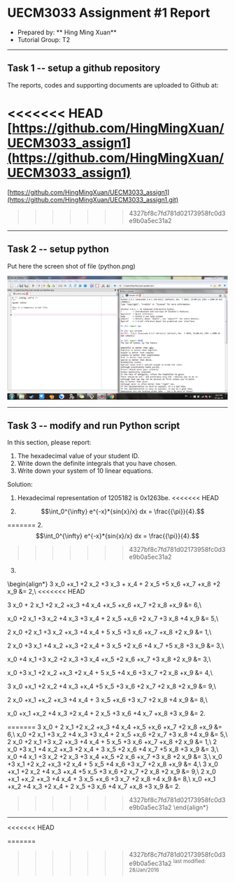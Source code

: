 UECM3033 Assignment #1 Report
========================================================

- Prepared by: ** Hing Ming Xuan**
- Tutorial Group: T2

--------------------------------------------------------

## Task 1 -- setup a github repository

The reports, codes and supporting documents are uploaded to Github at: 

<<<<<<< HEAD
[https://github.com/HingMingXuan/UECM3033_assign1](https://github.com/HingMingXuan/UECM3033_assign1)
=======
[https://github.com/HingMingXuan/UECM3033_assign1](https://github.com/HingMingXuan/UECM3033_assign1.git)
>>>>>>> 4327bf8c7fd781d02173958fc0d3e9b0a5ec31a2


---------------------------------------------------------

## Task 2 -- setup python

Put here the screen shot of file (python.png)

![python.png](python.png)


------------------------------------------------------------

## Task 3 -- modify and run Python script

In this section, please report:

1. The hexadecimal value of your student ID.
2. Write down the definite integrals that you have chosen.
3. Write down your system of 10 linear equations.

Solution:
1. Hexadecimal representation of 1205182 is 0x1263be.
<<<<<<< HEAD

2. $$\int_0^{\infty} e^{-x}*{sin{x}/x} dx = \frac{{\pi}}{4}.$$

=======
2. 
$$\int_0^{\infty} e^{-x}*{sin{x}/x} dx = \frac{{\pi}}{4}.$$
>>>>>>> 4327bf8c7fd781d02173958fc0d3e9b0a5ec31a2
3.

\begin{align*}
3 x_0 +x_1 +2 x_2 +3 x_3 + x_4 + 2 x_5 +5 x_6 +x_7 +x_8 +2 x_9 &= 2,\\
<<<<<<< HEAD

3 x_0 + 2 x_1 +2 x_2 +x_3 +4 x_4 +x_5 +x_6 +x_7 +2 x_8 +x_9 &= 6,\\

x_0 +2 x_1 +3 x_2 +4 x_3 +3 x_4 + 2 x_5 +x_6 +2 x_7 +3 x_8 +4 x_9 &= 5,\\

2 x_0 +2 x_1 +3 x_2 +x_3 +4 x_4 + 5 x_5 +3 x_6 +x_7 +x_8 +2 x_9 &= 1,\\

2 x_0 +3 x_1 +4 x_2 +x_3 +2 x_4 + 3 x_5 +2 x_6 +4 x_7 +5 x_8 +3 x_9 &= 3,\\

x_0 +4 x_1 +3 x_2 +2 x_3 +3 x_4 +x_5 +2 x_6 +x_7 +3 x_8 +2 x_9 &= 3,\\

x_0 +3 x_1 +2 x_2 +x_3 +2 x_4 + 5 x_5 +4 x_6 +3 x_7 +2 x_8 +x_9 &= 4,\\

3 x_0 +x_1 +2 x_2 +4 x_3 +x_4 +5 x_5 +3 x_6 +2 x_7 +2 x_8 +2 x_9 &= 9,\\

2 x_0 +x_1 +x_2 +x_3 +4 x_4 + 3 x_5 +x_6 +3 x_7 +2 x_8 +4 x_9 &= 8,\\

x_0 +x_1 +x_2 +4 x_3 +2 x_4 + 2 x_5 +3 x_6 +4 x_7 +x_8 +3 x_9 &= 2.

=======
3 x_0 + 2 x_1 +2 x_2 +x_3 +4 x_4 +x_5 +x_6 +x_7 +2 x_8 +x_9 &= 6,\\
x_0 +2 x_1 +3 x_2 +4 x_3 +3 x_4 + 2 x_5 +x_6 +2 x_7 +3 x_8 +4 x_9 &= 5,\\
2 x_0 +2 x_1 +3 x_2 +x_3 +4 x_4 + 5 x_5 +3 x_6 +x_7 +x_8 +2 x_9 &= 1,\\
2 x_0 +3 x_1 +4 x_2 +x_3 +2 x_4 + 3 x_5 +2 x_6 +4 x_7 +5 x_8 +3 x_9 &= 3,\\
x_0 +4 x_1 +3 x_2 +2 x_3 +3 x_4 +x_5 +2 x_6 +x_7 +3 x_8 +2 x_9 &= 3,\\
x_0 +3 x_1 +2 x_2 +x_3 +2 x_4 + 5 x_5 +4 x_6 +3 x_7 +2 x_8 +x_9 &= 4,\\
3 x_0 +x_1 +2 x_2 +4 x_3 +x_4 +5 x_5 +3 x_6 +2 x_7 +2 x_8 +2 x_9 &= 9,\\
2 x_0 +x_1 +x_2 +x_3 +4 x_4 + 3 x_5 +x_6 +3 x_7 +2 x_8 +4 x_9 &= 8,\\
x_0 +x_1 +x_2 +4 x_3 +2 x_4 + 2 x_5 +3 x_6 +4 x_7 +x_8 +3 x_9 &= 2.
>>>>>>> 4327bf8c7fd781d02173958fc0d3e9b0a5ec31a2
\end{align*}




-----------------------------------

<<<<<<< HEAD


=======
>>>>>>> 4327bf8c7fd781d02173958fc0d3e9b0a5ec31a2
<sup>last modified: 28/Jan/2016</sup>
